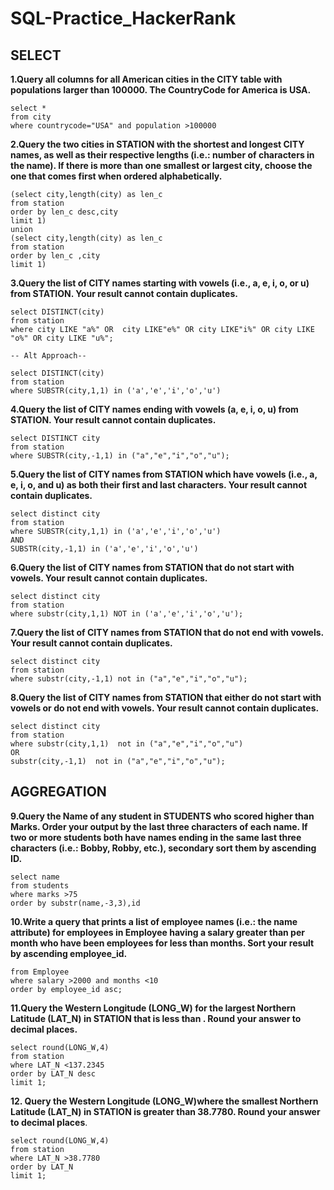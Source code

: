 # SQL-Practice_HackerRank

## SELECT

**1.Query all columns for all American cities in the CITY table with populations larger than 100000. The CountryCode for America is USA.**
```
select *
from city
where countrycode="USA" and population >100000
```

**2.Query the two cities in STATION with the shortest and longest CITY names, as well as their respective lengths (i.e.: number of characters in the name). If there is more than one smallest or largest city, choose the one that comes first when ordered alphabetically.**

```
(select city,length(city) as len_c
from station
order by len_c desc,city
limit 1)
union
(select city,length(city) as len_c
from station
order by len_c ,city
limit 1)
```


**3.Query the list of CITY names starting with vowels (i.e., a, e, i, o, or u) from STATION. Your result cannot contain duplicates.**

```
select DISTINCT(city)
from station
where city LIKE "a%" OR  city LIKE"e%" OR city LIKE"i%" OR city LIKE "o%" OR city LIKE "u%";

-- Alt Approach--

select DISTINCT(city)
from station
where SUBSTR(city,1,1) in ('a','e','i','o','u')

```

**4.Query the list of CITY names ending with vowels (a, e, i, o, u) from STATION. Your result cannot contain duplicates.**
```
select DISTINCT city
from station
where SUBSTR(city,-1,1) in ("a","e","i","o","u");
```

**5.Query the list of CITY names from STATION which have vowels (i.e., a, e, i, o, and u) as both their first and last characters. Your result cannot contain duplicates.**
```
select distinct city
from station
where SUBSTR(city,1,1) in ('a','e','i','o','u')
AND
SUBSTR(city,-1,1) in ('a','e','i','o','u')
```
**6.Query the list of CITY names from STATION that do not start with vowels. Your result cannot contain duplicates.**
```
select distinct city
from station
where substr(city,1,1) NOT in ('a','e','i','o','u');
```

**7.Query the list of CITY names from STATION that do not end with vowels. Your result cannot contain duplicates.**
```
select distinct city 
from station
where substr(city,-1,1) not in ("a","e","i","o","u");

```
**8.Query the list of CITY names from STATION that either do not start with vowels or do not end with vowels. Your result cannot contain duplicates.**
```
select distinct city
from station
where substr(city,1,1)  not in ("a","e","i","o","u")
OR
substr(city,-1,1)  not in ("a","e","i","o","u");
```

## AGGREGATION

**9.Query the Name of any student in STUDENTS who scored higher than  Marks. Order your output by the last three characters of each name. If two or more students both have names ending in the same last three characters (i.e.: Bobby, Robby, etc.), secondary sort them by ascending ID.**

```
select name 
from students
where marks >75
order by substr(name,-3,3),id

```
**10.Write a query that prints a list of employee names (i.e.: the name attribute) for employees in Employee having a salary greater than  per month who have been employees for less than  months. Sort your result by ascending employee_id.**

```select name 
from Employee
where salary >2000 and months <10
order by employee_id asc;
```
**11.Query the Western Longitude (LONG_W) for the largest Northern Latitude (LAT_N) in STATION that is less than . Round your answer to  decimal places.**
```
select round(LONG_W,4) 
from station
where LAT_N <137.2345
order by LAT_N desc
limit 1;
```
**12. Query the Western Longitude (LONG_W)where the smallest Northern Latitude (LAT_N) in STATION is greater than 38.7780. Round your answer to  decimal places**.

```
select round(LONG_W,4)
from station
where LAT_N >38.7780
order by LAT_N
limit 1;
```
